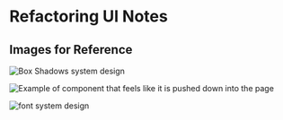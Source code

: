 # Refactoring UI Notes

## Images for Reference

![Box Shadows system design](https://user-images.githubusercontent.com/49603590/146722418-321f0ef1-7e54-4f4e-8882-f00594e271fd.png)

![Example of component that feels like it is pushed down into the page](https://user-images.githubusercontent.com/49603590/146722421-86f02e94-a56a-4157-85d1-e14b150efe32.png)

![font system design](https://user-images.githubusercontent.com/49603590/146722423-c26ac1ea-03f1-49cc-a11c-01d9eb42309d.png)
